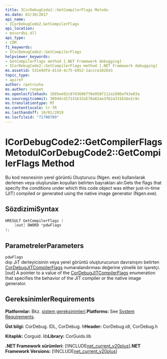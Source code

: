 ```yaml
---
title: ICorDebugCode2::GetCompilerFlags Metodu
ms.date: 03/30/2017
api_name:
- ICorDebugCode2.GetCompilerFlags
api_location:
- mscordbi.dll
api_type:
- COM
f1_keywords:
- ICorDebugCode2::GetCompilerFlags
helpviewer_keywords:
- GetCompilerFlags method [.NET Framework debugging]
- ICorDebugCode2::GetCompilerFlags method [.NET Framework debugging]
ms.assetid: 532e9dfd-d114-4c75-b952-1accce102643
topic_type:
- apiref
author: rpetrusha
ms.author: ronpet
ms.openlocfilehash: 1605ee92c8743606ff0e958f112a2d90af43e03a
ms.sourcegitcommit: 3094dcd17141b32a570a82ae3f62a331616e2c9c
ms.translationtype: MT
ms.contentlocale: tr-TR
ms.lasthandoff: 10/01/2019
ms.locfileid: "71700709"
---
```

# <a name="icordebugcode2getcompilerflags-method"></a><span data-ttu-id="ecb50-102">ICorDebugCode2::GetCompilerFlags Metodu</span><span class="sxs-lookup"><span data-stu-id="ecb50-102">ICorDebugCode2::GetCompilerFlags Method</span></span>

<span data-ttu-id="ecb50-103">Bu kod nesnesinin yerel görüntü Oluşturucu (Ngen. exe) kullanılarak derlenen veya oluşturulan koşulları belirten bayrakları alır.</span><span class="sxs-lookup"><span data-stu-id="ecb50-103">Gets the flags that specify the conditions under which this code object was either just-in-time (JIT) compiled or generated using the native image generator (Ngen.exe).</span></span>

## <a name="syntax"></a><span data-ttu-id="ecb50-104">Sözdizimi</span><span class="sxs-lookup"><span data-stu-id="ecb50-104">Syntax</span></span>

```cpp
HRESULT GetCompilerFlags (
    [out] DWORD *pdwFlags
);
```

## <a name="parameters"></a><span data-ttu-id="ecb50-105">Parametreler</span><span class="sxs-lookup"><span data-stu-id="ecb50-105">Parameters</span></span>

 `pdwFlags`  
 <span data-ttu-id="ecb50-106">dışı JıT derleyicisinin veya yerel görüntü oluşturucunun davranışını belirten [CorDebugJITCompilerFlags](../../../../docs/framework/unmanaged-api/debugging/cordebugjitcompilerflags-enumeration.md) numaralandırması değerine yönelik bir işaretçi.</span><span class="sxs-lookup"><span data-stu-id="ecb50-106">[out] A pointer to a value of the [CorDebugJITCompilerFlags](../../../../docs/framework/unmanaged-api/debugging/cordebugjitcompilerflags-enumeration.md) enumeration that specifies the behavior of the JIT compiler or the native image generator.</span></span>

## <a name="requirements"></a><span data-ttu-id="ecb50-107">Gereksinimler</span><span class="sxs-lookup"><span data-stu-id="ecb50-107">Requirements</span></span>

 <span data-ttu-id="ecb50-108">**Platformlar:** Bkz. [sistem gereksinimleri](../../../../docs/framework/get-started/system-requirements.md).</span><span class="sxs-lookup"><span data-stu-id="ecb50-108">**Platforms:** See [System Requirements](../../../../docs/framework/get-started/system-requirements.md).</span></span>

 <span data-ttu-id="ecb50-109">**Üst bilgi:** CorDebug. IDL, CorDebug. h</span><span class="sxs-lookup"><span data-stu-id="ecb50-109">**Header:** CorDebug.idl, CorDebug.h</span></span>

 <span data-ttu-id="ecb50-110">**Kitaplık:** Corguid. lib</span><span class="sxs-lookup"><span data-stu-id="ecb50-110">**Library:** CorGuids.lib</span></span>

 <span data-ttu-id="ecb50-111">**.NET Framework sürümleri:** [!INCLUDE[net_current_v20plus](../../../../includes/net-current-v20plus-md.md)]</span><span class="sxs-lookup"><span data-stu-id="ecb50-111">**.NET Framework Versions:** [!INCLUDE[net_current_v20plus](../../../../includes/net-current-v20plus-md.md)]</span></span>
 
